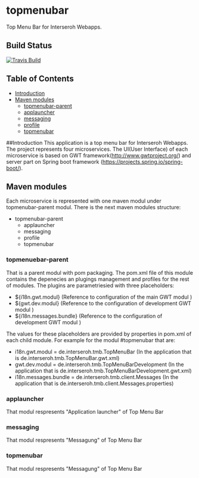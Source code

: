 # topmenubar
Top Menu Bar for Interseroh Webapps.

## Build Status

[![Travis Build](https://travis-ci.org/interseroh/topmenubar.svg?branch=master)](https://travis-ci.org/interseroh/topmenubar)

## Table of Contents
- [Introduction](#introduction)
- [Maven modules](#maven-modules)
  - [topmenubar-parent](#topmnuebar-parent)
  - [applauncher](#applauncher)
  - [messaging](#messaging)
  - [profile](#profile)
  - [topmenubar](#topmenubar)

##Introduction
This application is a top menu bar for Interseroh Webapps. The project represents four microservices.
The UI(User Interface) of each microservice is based on GWT framework(http://www.gwtproject.org/) and server part on
Spring boot framework (https://projects.spring.io/spring-boot/).

## Maven modules
Each microservice is represented with one maven modul under topmenubar-parent modul.
There is the next maven modules structure:

 - topmenubar-parent
   - applauncher
   - messaging
   - profile
   - topmenubar
 
 ### topmenuebar-parent
 That is a parent modul with pom packaging. The pom.xml file of this module contains the depenecies an plugings management and profiles for the rest of modules.
 The plugins are parametriesied with three placeholders:
 
 - ${i18n.gwt.modul} (Reference to configuration of the main GWT modul )
 - ${gwt.dev.modul} (Reference to the configuration of development GWT modul )
 - ${i18n.messages.bundle} (Reference to the configuration of development GWT modul )

 The values for these placeholders are provided by properties in pom.xml of each child module.
 For example for the modul #topmenubar that are:
  - i18n.gwt.modul = de.interseroh.tmb.TopMenuBar (In the application that is de.interseroh.tmb.TopMenuBar.gwt.xml)
  - gwt.dev.modul = de.interseroh.tmb.TopMenuBarDevelopment (In the application that is de.interseroh.tmb.TopMenuBarDevelopment.gwt.xml)
  - i18n.messages.bundle = de.interseroh.tmb.client.Messages (In the application that is de.interseroh.tmb.client.Messages.properties)
  
 
 ### applauncher
 That modul respresents "Application launcher" of Top Menu Bar
 
 ### messaging
 That modul respresents "Messagung" of Top Menu Bar
 
 ### topmenubar
  That modul respresents "Messagung" of Top Menu Bar
 
 

